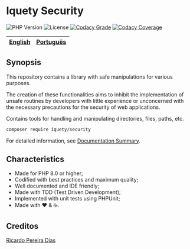 # Iquety Security

![PHP Version](https://img.shields.io/badge/php-%5E8.0-blue)
![License](https://img.shields.io/badge/license-MIT-blue)
[![Codacy Grade](https://app.codacy.com/project/badge/Grade/5097e82662f54f52a8ae5bb3a4b54e45)](https://www.codacy.com/gh/iquety/security/dashboard?utm_source=github.com&amp;utm_medium=referral&amp;utm_content=iquety/security&amp;utm_campaign=Badge_Grade)
[![Codacy Coverage](https://app.codacy.com/project/badge/Coverage/54e7b0e49f964976913d40f690249f45)](https://www.codacy.com/gh/ricardopedias/freep-security/dashboard?utm_source=github.com&utm_medium=referral&utm_content=ricardopedias/freep-security&utm_campaign=Badge_Coverage)

[English](readme.md) | [Português](./docs/pt-br/leiame.md)
-- | --

## Synopsis

This repository contains a library with safe manipulations for various purposes.

The creation of these functionalities aims to inhibit the implementation of unsafe routines by developers with little experience or unconcerned with the necessary precautions for the security of web applications.

Contains tools for handling and manipulating directories, files, paths, etc.

```bash
composer require iquety/security
```

For detailed information, see [Documentation Summary](docs/en/index.md).

## Characteristics

- Made for PHP 8.0 or higher;
- Codified with best practices and maximum quality;
- Well documented and IDE friendly;
- Made with TDD (Test Driven Development);
- Implemented with unit tests using PHPUnit;
- Made with :heart: &amp; :coffee:.

## Creditos

[Ricardo Pereira Dias](https://www.ricardopedias.com.br)
